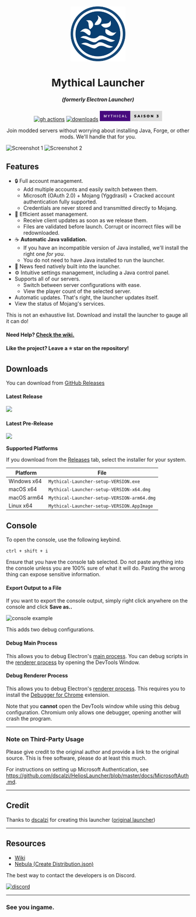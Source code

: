 <p align="center"><img src="./app/assets/images/SealCircle.png" width="150px" height="150px" alt="aventium softworks"></p>

<h1 align="center">Mythical Launcher</h1>

<em><h5 align="center">(formerly Electron Launcher)</h5></em>

[<p align="center"><img src="https://img.shields.io/github/actions/workflow/status/TheoPierne/MythicalLauncher/build.yml?branch=main&style=for-the-badge" alt="gh actions">](https://github.com/TheoPierne/MythicalLauncher/actions) [<img src="https://img.shields.io/github/downloads/TheoPierne/MythicalLauncher/total.svg?style=for-the-badge" alt="downloads">](https://github.com/TheoPierne/MythicalLauncher/releases) <img src="./app/assets/images/icons/mythical-s3.svg"  height="28px" alt="mythical-saison-3"></p>

<p align="center">Join modded servers without worrying about installing Java, Forge, or other mods. We'll handle that for you.</p>

![Screenshot 1](https://i.imgur.com/6o7SmH6.png)
![Screenshot 2](https://i.imgur.com/x3B34n1.png)

## Features

* 🔒 Full account management.
  * Add multiple accounts and easily switch between them.
  * Microsoft (OAuth 2.0) + Mojang (Yggdrasil) + Cracked account authentication fully supported.
  * Credentials are never stored and transmitted directly to Mojang.
* 📂 Efficient asset management.
  * Receive client updates as soon as we release them.
  * Files are validated before launch. Corrupt or incorrect files will be redownloaded.
* ☕ **Automatic Java validation.**
  * If you have an incompatible version of Java installed, we'll install the right one *for you*.
  * You do not need to have Java installed to run the launcher.
* 📰 News feed natively built into the launcher.
* ⚙️ Intuitive settings management, including a Java control panel.
* Supports all of our servers.
  * Switch between server configurations with ease.
  * View the player count of the selected server.
* Automatic updates. That's right, the launcher updates itself.
*  View the status of Mojang's services.

This is not an exhaustive list. Download and install the launcher to gauge all it can do!

#### Need Help? [Check the wiki.][wiki]

#### Like the project? Leave a ⭐ star on the repository!

## Downloads

You can download from [GitHub Releases](https://github.com/TheoPierne/MythicalLauncher/releases)

#### Latest Release

[![](https://img.shields.io/github/release/TheoPierne/MythicalLauncher.svg?style=flat-square)](https://github.com/TheoPierne/MythicalLauncher/releases/latest)

#### Latest Pre-Release
[![](https://img.shields.io/github/release/TheoPierne/MythicalLauncher/all.svg?style=flat-square)](https://github.com/TheoPierne/MythicalLauncher/releases)

**Supported Platforms**

If you download from the [Releases](https://github.com/TheoPierne/MythicalLauncher/releases) tab, select the installer for your system.

| Platform | File |
| -------- | ---- |
| Windows x64 | `Mythical-Launcher-setup-VERSION.exe` |
| macOS x64 | `Mythical-Launcher-setup-VERSION-x64.dmg` |
| macOS arm64 | `Mythical-Launcher-setup-VERSION-arm64.dmg` |
| Linux x64 | `Mythical-Launcher-setup-VERSION.AppImage` |

## Console

To open the console, use the following keybind.

```console
ctrl + shift + i
```

Ensure that you have the console tab selected. Do not paste anything into the console unless you are 100% sure of what it will do. Pasting the wrong thing can expose sensitive information.

#### Export Output to a File

If you want to export the console output, simply right click anywhere on the console and click **Save as..**

![console example](https://i.imgur.com/T5e73jP.png)


This adds two debug configurations.

#### Debug Main Process

This allows you to debug Electron's [main process][mainprocess]. You can debug scripts in the [renderer process][rendererprocess] by opening the DevTools Window.

#### Debug Renderer Process

This allows you to debug Electron's [renderer process][rendererprocess]. This requires you to install the [Debugger for Chrome][chromedebugger] extension.

Note that you **cannot** open the DevTools window while using this debug configuration. Chromium only allows one debugger, opening another will crash the program.

---

### Note on Third-Party Usage

Please give credit to the original author and provide a link to the original source. This is free software, please do at least this much.

For instructions on setting up Microsoft Authentication, see https://github.com/dscalzi/HeliosLauncher/blob/master/docs/MicrosoftAuth.md.

---

## Credit

Thanks to [dscalzi](https://github.com/dscalzi) for creating this launcher ([original launcher](https://github.com/dscalzi/HeliosLauncher))

---

## Resources

* [Wiki][wiki]
* [Nebula (Create Distribution.json)][nebula]

The best way to contact the developers is on Discord.

[![discord](https://discordapp.com/api/guilds/211524927831015424/embed.png?style=banner3)][discord]

---

### See you ingame.


[nodejs]: https://nodejs.org/en/ 'Node.js'
[vscode]: https://code.visualstudio.com/ 'Visual Studio Code'
[mainprocess]: https://electronjs.org/docs/tutorial/application-architecture#main-and-renderer-processes 'Main Process'
[rendererprocess]: https://electronjs.org/docs/tutorial/application-architecture#main-and-renderer-processes 'Renderer Process'
[chromedebugger]: https://marketplace.visualstudio.com/items?itemName=msjsdiag.debugger-for-chrome 'Debugger for Chrome'
[discord]: https://discord.gg/zNWUXdt 'Discord'
[wiki]: https://github.com/dscalzi/HeliosLauncher/wiki 'wiki'
[nebula]: https://github.com/dscalzi/Nebula 'dscalzi/Nebula'
